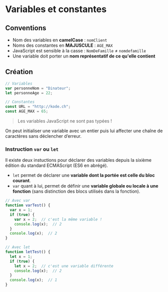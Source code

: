# Variables et constantes

## Conventions

* Nom des variables en **camelCase** :  `nomClient`
* Noms des constantes en **MAJUSCULE** : `AGE_MAX`
* JavaScript est sensible à la casse : `NomDeFamille` ≠ `nomdefamille` 
* Une variable doit porter un **nom représentatif de ce qu'elle contient**

## Création

```javascript
// Variables
var personneNom = "Dinateur";
let personneAge = 22;

// Constantes
const URL = "http://kode.ch";
const AGE_MAX = 65;
```

> Les variables JavaScript ne sont pas typées !

On peut initialiser une variable avec un entier puis lui affecter une chaîne de caractères sans déclencher d’erreur.

### Instruction `var` ou `let`

Il existe deux instuctions pour déclarer des variables depuis la sixième édition du standard ECMAScript \(ES6 en abrégé\).

* `let` permet de déclarer une **variable dont la portée est celle du bloc courant**.
* `var` quant à lui, permet de définir une **variable globale ou locale à une** **fonction** \(sans distinction des blocs utilisés dans la fonction\).

```javascript
// Avec var
function varTest() {
  var x = 1;
  if (true) {
    var x = 2;  // c'est la même variable !
    console.log(x);  // 2
  }
  console.log(x);  // 2
}

// Avec let
function letTest() {
  let x = 1;
  if (true) {
    let x = 2;  // c'est une variable différente
    console.log(x);  // 2
  }
  console.log(x);  // 1
}
```

